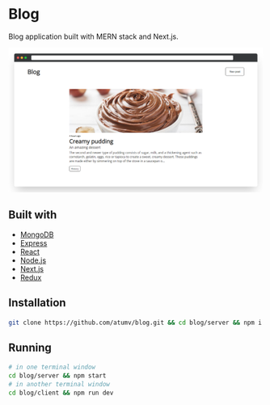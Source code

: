 # Blog

Blog application built with MERN stack and Next.js.

![](assets/preview.png)

## Built with

- [MongoDB](https://www.mongodb.com/)
- [Express](https://expressjs.com/)
- [React](https://reactjs.org/)
- [Node.js](https://nodejs.org/en/)
- [Next.js](https://nextjs.org/)
- [Redux](https://redux.js.org/)

## Installation

```sh
git clone https://github.com/atumv/blog.git && cd blog/server && npm i && cd ../client && npm i
```

## Running

```sh
# in one terminal window
cd blog/server && npm start
# in another terminal window
cd blog/client && npm run dev
```
